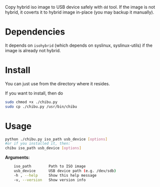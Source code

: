 Copy hybrid iso image to USB device safely with `dd` tool. If the image is not hybrid, it coverts it to hybrid image in-place (you may backup it manually).

# Dependencies

It depends on `isohybrid` (which depends on syslinux, syslinux-utils) if the image is already not hybrid.

# Install

You can just use from the directory where it resides.

If you want to install, then do

```bash
sudo chmod +x ./chibu.py
sudo cp ./chibu.py /usr/bin/chibu
```

# Usage

```bash
python ./chibu.py iso_path usb_device [options]
#or if you installed it, then:
chibu iso_path usb_device [options]
```

**Arguments:**

```bash
    iso_path		Path to ISO image
    usb_device		USB device path (e.g. /dev/sdb)
    -h , --help		Show this help message
    -v, --version	Show version info
```
